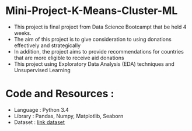 # Mini-Project-K-Means-Cluster-ML
- This project is final project from Data Science Bootcampt that be held 4 weeks.
- The aim of this project is to give consideration to using donations effectively and strategically
- In addition, the project aims to provide recommendations for countries that are more eligible to receive aid donations
- This project using Exploratory Data Analysis (EDA) techniques and Unsupervised Learning

# Code and Resources :
- Language : Python 3.4
- Library : Pandas, Numpy, Matplotlib, Seaborn
- Dataset : [link dataset](https://github.com/Zullinira/Mini-Project-K-Means--Cluster-ML/blob/main/Data_Negara_HELP.csv)

